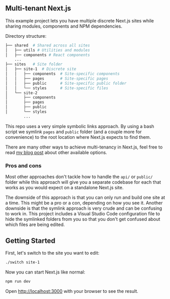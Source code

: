 ## Multi-tenant Next.js

This example project lets you have multiple discrete Next.js sites while sharing modules, components and NPM dependencies. 

Directory structure:

```bash
├── shared  # Shared across all sites
│   ├── utils # Utilities and modules
│   ├── components # React components
    ...
├── sites   # Site folder
│   ├── site-1  # Discrete site
│   │   ├── components  # Site-specific components
│   │   ├── pages       # Site-specific pages
│   │   ├── public      # Site-specific public folder
│   │   └── styles      # Site-specific files
│   └── site-2
│       ├── components
│       ├── pages
│       ├── public
│       └── styles
        ...
```

This repo uses a very simple symbolic links approach. By using a bash script we symlink `pages` and `public` folder (and a couple more for convenience) to the root location where Next.js expects to find them. 

There are many other ways to achieve multi-tenancy in Next.js, feel free to read [my blog post](https://khromov.se/code-sharing-patterns-for-next-js/) about other available options.

### Pros and cons
Most other approaches don't tackle how to handle the `api/` or `public/` folder while this approach will give you a separate codebase for each that works as you would expect on a standalone Next.js site.

The downside of this approach is that you can only run and build one site at a time. This might be a pro or a con, depending on how you see it. Another downside is that the symlink approach is very crude and can be confusing to work in. This project includes a Visual Studio Code configuration file to hide the symlinked folders from you so that you don't get confused about which files are being edited.

## Getting Started

First, let's switch to the site you want to edit:

```bash
./switch site-1
```

Now you can start Next.js like normal:

```bash
npm run dev
```

Open [http://localhost:3000](http://localhost:3000) with your browser to see the result.
